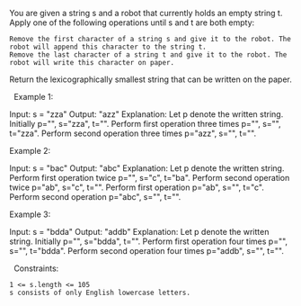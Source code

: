 You are given a string s and a robot that currently holds an empty string t. Apply one of the following operations until s and t are both empty:


	Remove the first character of a string s and give it to the robot. The robot will append this character to the string t.
	Remove the last character of a string t and give it to the robot. The robot will write this character on paper.


Return the lexicographically smallest string that can be written on the paper.

 
Example 1:

Input: s = "zza"
Output: "azz"
Explanation: Let p denote the written string.
Initially p="", s="zza", t="".
Perform first operation three times p="", s="", t="zza".
Perform second operation three times p="azz", s="", t="".


Example 2:

Input: s = "bac"
Output: "abc"
Explanation: Let p denote the written string.
Perform first operation twice p="", s="c", t="ba". 
Perform second operation twice p="ab", s="c", t="". 
Perform first operation p="ab", s="", t="c". 
Perform second operation p="abc", s="", t="".


Example 3:

Input: s = "bdda"
Output: "addb"
Explanation: Let p denote the written string.
Initially p="", s="bdda", t="".
Perform first operation four times p="", s="", t="bdda".
Perform second operation four times p="addb", s="", t="".


 
Constraints:


	1 <= s.length <= 105
	s consists of only English lowercase letters.

